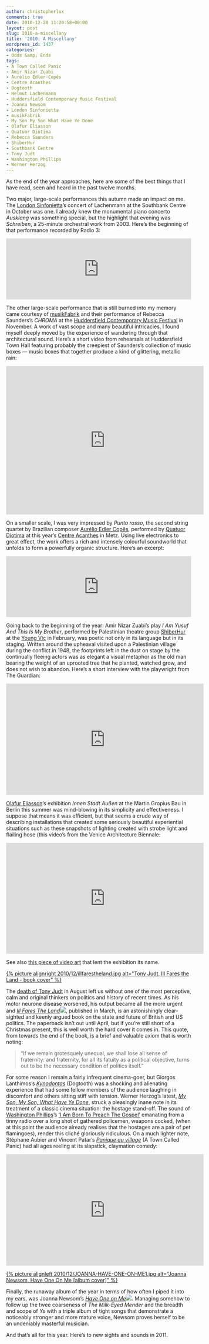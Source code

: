 ```yaml
---
author: christopherlux
comments: true
date: 2010-12-20 11:20:58+00:00
layout: post
slug: 2010-a-miscellany
title: '2010: A Miscellany'
wordpress_id: 1437
categories:
- Odds &amp; Ends
tags:
- A Town Called Panic
- Amir Nizar Zuabi
- Aurélio Edler-Copês
- Centre Acanthes
- Dogtooth
- Helmut Lachenmann
- Huddersfield Contemporary Music Festival
- Joanna Newsom
- London Sinfonietta
- musikFabrik
- My Son My Son What Have Ye Done
- Olafur Eliasson
- Quatuor Diotima
- Rebecca Saunders
- ShiberHur
- Southbank Centre
- Tony Judt
- Washington Phillips
- Werner Herzog
---
```


As the end of the year approaches, here are some of the best things that I have read, seen and heard in the past twelve months.


Two major, large-scale performances this autumn made an impact on me. The [London Sinfonietta](http://www.londonsinfonietta.org.uk/)’s concert of Lachenmann at the Southbank Centre in October was one. I already knew the monumental piano concerto _Ausklang_ was something special, but the highlight that evening was _Schreiben_, a 25-minute orchestral work from 2003. Here’s the beginning of that performance recorded by Radio 3:

<p><iframe width="100%" height="166" scrolling="no" frameborder="no" src="https://w.soundcloud.com/player/?url=https%3A//api.soundcloud.com/tracks/8188139&amp;color=ff5500&amp;auto_play=false&amp;hide_related=false&amp;show_comments=true&amp;show_user=true&amp;show_reposts=false"></iframe></p>

The other large-scale performance that is still burned into my memory came courtesy of [musikFabrik](http://www.musikfabrik.eu/) and their performance of Rebecca Saunders’s _CHROMA_ at the [Huddersfield Contemporary Music Festival](http://www.hcmf.co.uk/) in November. A work of vast scope and many beautiful intricacies, I found myself deeply moved by the experience of wandering through that architectural sound. Here’s a short video from rehearsals at Huddersfield Town Hall featuring probably the creepiest of Saunders’s collection of music boxes — music boxes that together produce a kind of glittering, metallic rain:

<p class="embed-container"><iframe width="538" height="404" src="https://www.youtube-nocookie.com/embed/25XyDzpaOlc?rel=0" frameborder="0" allowfullscreen></iframe></p>

On a smaller scale, I was very impressed by _Punto rosso_, the second string quartet by Brazilian composer [Aurélio Edler Copês](http://www.myspace.com/aurelioedlercopes), performed by [Quatuor Diotima](http://www.quatuordiotima.fr/) at this year’s [Centre Acanthes](https://web.archive.org/web/20110707075844/http://www.acanthes.com/) in Metz. Using live electronics to great effect, the work offers a rich and intensely colourful soundworld that unfolds to form a powerfully organic structure. Here’s an excerpt:

<p><iframe width="100%" height="166" scrolling="no" frameborder="no" src="https://w.soundcloud.com/player/?url=https%3A//api.soundcloud.com/tracks/8188054&amp;color=ff5500&amp;auto_play=false&amp;hide_related=false&amp;show_comments=true&amp;show_user=true&amp;show_reposts=false"></iframe></p>

Going back to the beginning of the year: Amir Nizar Zuabi’s play _I Am Yusuf And This Is My Brother_, performed by Palestinian theatre group [ShiberHur](https://web.archive.org/web/20110827043028/http://shiberhur.org/) at the [Young Vic](http://www.youngvic.org/) in February, was poetic not only in its language but in its staging. Written around the upheaval visited upon a Palestinian village during the conflict in 1948, the footprints left in the dust on stage by the continually fleeing actors was as elegant a visual metaphor as the old man bearing the weight of an uprooted tree that he planted, watched grow, and does not wish to abandon. Here’s a short interview with the playwright from The Guardian:

<p class="embed-container"><iframe width="538" height="303" src="https://www.youtube-nocookie.com/embed/JpbWb6BBeh4?rel=0" frameborder="0" allowfullscreen></iframe></p>

[Olafur Eliasson](http://www.olafureliasson.net/)’s exhibition _Innen Stadt Außen_ at the Martin Gropius Bau in Berlin this summer was mind-blowing in its simplicity and effectiveness. I suppose that means it was efficient, but that seems a crude way of describing installations that created some seriously beautiful experiential situations such as these snapshots of lighting created with strobe light and flailing hose (this video’s from the Venice Architecture Biennale:

<p class="embed-container"><iframe src="https://player.vimeo.com/video/17332056?title=0&byline=0&portrait=0" width="538" height="302" frameborder="0" webkitallowfullscreen mozallowfullscreen allowfullscreen></iframe></p>

See also [this piece of video art](http://vimeo.com/12361389) that lent the exhibition its name.

[{% picture alignright 2010/12/illfarestheland.jpg alt="Tony Judt, Ill Fares the Land - book cover" %}](http://www.amazon.co.uk/gp/product/1846143594?ie=UTF8&tag=chrisswith-21&linkCode=as2&camp=1634&creative=19450&creativeASIN=1846143594)

The [death of Tony Judt](http://www.guardian.co.uk/books/2010/aug/08/tony-judt-obituary) in August left us without one of the most perceptive, calm and original thinkers on politics and history of recent times. As his motor neurone disease worsened, his output became all the more urgent and _[Ill Fares The Land](http://www.amazon.co.uk/gp/product/1846143594?ie=UTF8&tag=chrisswith-21&linkCode=as2&camp=1634&creative=19450&creativeASIN=1846143594)![](https://www.assoc-amazon.co.uk/e/ir?t=chrisswith-21&l=as2&o=2&a=1846143594)_, published in March, is an astonishingly clear-sighted and keenly argued book on the state and future of British and US politics. The paperback isn’t out until April, but if you’re still short of a Christmas present, this is well worth the hard cover it comes in. This quote, from towards the end of the book, is a brief and valuable axiom that is worth noting:

> “If we remain grotesquely unequal, we shall lose all sense of fraternity: and fraternity, for all its fatuity as a political objective, turns out to be the necessary condition of politics itself.”

For some reason I remain a fairly infrequent cinema-goer, but Giorgos Lanthimos’s [_Kynodontas_](http://www.imdb.com/title/tt1379182/) (Dogtooth) was a shocking and alienating experience that had some fellow members of the audience laughing in discomfort and others sitting stiff with tension. Werner Herzog’s latest, [_My Son, My Son, What Have Ye Done_](http://www.imdb.com/title/tt1233219/), struck a pleasingly inane note in its treatment of a classic cinema situation: the hostage stand-off. The sound of [Washington Phillips](http://en.wikipedia.org/wiki/Washington_Phillips)’s [‘I Am Born To Preach The Gospel’](http://open.spotify.com/track/0frrBZcmr62OSCOC0G4vr8) emanating from a tinny radio over a long shot of gathered policemen, weapons cocked, (when at this point the audience already realises that the hostages are a pair of pet flamingoes), render this cliché gloriously ridiculous. On a much lighter note, Stéphane Aubier and Vincent Patar’s [_Panique au village_](http://www.imdb.com/title/tt1433540/) (A Town Called Panic) had all ages reeling at its slapstick, claymation comedy:

<p class="embed-container"><iframe width="538" height="303" src="https://www.youtube-nocookie.com/embed/oH4_-_k4yi0?rel=0" frameborder="0" allowfullscreen></iframe></p>

[{% picture alignleft 2010/12/JOANNA-HAVE-ONE-ON-ME1.jpg alt="Joanna Newsom, Have One On Me [album cover]" %}](http://www.amazon.co.uk/gp/product/B0034C263A?ie=UTF8&tag=chrisswith-21&linkCode=as2&camp=1634&creative=19450&creativeASIN=B0034C263A)

Finally, the runaway album of the year in terms of how often I piped it into my ears, was Joanna Newsom’s [_Have One on Me_](http://www.amazon.co.uk/gp/product/B0034C263A?ie=UTF8&tag=chrisswith-21&linkCode=as2&camp=1634&creative=19450&creativeASIN=B0034C263A)![](https://www.assoc-amazon.co.uk/e/ir?t=chrisswith-21&l=as2&o=2&a=B0034C263A). Managing somehow to follow up the twee coarseness of _The Milk-Eyed Mender_ and the breadth and scope of _Ys_ with a triple album of tight songs that demonstrate a noticeably stronger and more mature voice, Newsom proves herself to be an undeniably masterful musician.

And that’s all for this year. Here’s to new sights and sounds in 2011.
